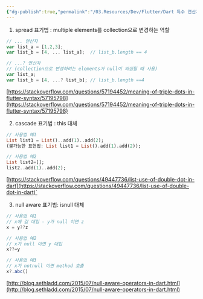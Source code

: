 ```yaml
---
{"dg-publish":true,"permalink":"/03.Resources/Dev/Flutter/Dart 특수 연산자/","tags":["dart","dev"],"noteIcon":""}
---
```



1. spread 표기법 : multiple elements를 collection으로 변경하는 역할

```jsx
// ... 연산자
var list_a = [1,2,3];
var list_b = [4, ... list_a];  // list_b.length == 4

// ...? 연산자 
// (collection으로 변경하려는 elements가 null이 의심될 때 사용)
var list_a;
var list_b = [4, ...? list_b]; // list_b.length ==4
```

[https://stackoverflow.com/questions/57194452/meaning-of-triple-dots-in-flutter-syntax/57195798](https://stackoverflow.com/questions/57194452/meaning-of-triple-dots-in-flutter-syntax/57195798)

2. cascade 표기법 :  this 대체

```dart
// 사용법 예1
List list1 = List()..add(1)..add(2);
(불가능한 표현법: List list1 = List().add(1).add(2));

// 사용법 예2
List list2=[];
list2..add(1)..add(2);
```

[https://stackoverflow.com/questions/49447736/list-use-of-double-dot-in-dart](https://stackoverflow.com/questions/49447736/list-use-of-double-dot-in-dart)`

3. null aware 표기법: isnull 대체

```jsx
// 사용법 예1
// x에 값 대입 - y가 null 이면 z
x = y??z   

// 사용법 예2
// x가 null 이면 y 대입
x??=y

// 사용법 예3
// x가 notnull 이면 method 호출
x?.abc()
```

[http://blog.sethladd.com/2015/07/null-aware-operators-in-dart.html](http://blog.sethladd.com/2015/07/null-aware-operators-in-dart.html)
